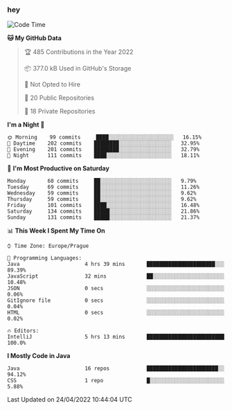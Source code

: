 ### hey

<!--START_SECTION:waka-->
![Code Time](http://img.shields.io/badge/Code%20Time-641%20hrs%207%20mins-blue)

**🐱 My GitHub Data** 

> 🏆 485 Contributions in the Year 2022
 > 
> 📦 377.0 kB Used in GitHub's Storage 
 > 
> 🚫 Not Opted to Hire
 > 
> 📜 20 Public Repositories 
 > 
> 🔑 18 Private Repositories  
 > 
**I'm a Night 🦉** 

```text
🌞 Morning    99 commits     ████░░░░░░░░░░░░░░░░░░░░░   16.15% 
🌆 Daytime    202 commits    ████████░░░░░░░░░░░░░░░░░   32.95% 
🌃 Evening    201 commits    ████████░░░░░░░░░░░░░░░░░   32.79% 
🌙 Night      111 commits    ████░░░░░░░░░░░░░░░░░░░░░   18.11%

```
📅 **I'm Most Productive on Saturday** 

```text
Monday       60 commits     ██░░░░░░░░░░░░░░░░░░░░░░░   9.79% 
Tuesday      69 commits     ██░░░░░░░░░░░░░░░░░░░░░░░   11.26% 
Wednesday    59 commits     ██░░░░░░░░░░░░░░░░░░░░░░░   9.62% 
Thursday     59 commits     ██░░░░░░░░░░░░░░░░░░░░░░░   9.62% 
Friday       101 commits    ████░░░░░░░░░░░░░░░░░░░░░   16.48% 
Saturday     134 commits    █████░░░░░░░░░░░░░░░░░░░░   21.86% 
Sunday       131 commits    █████░░░░░░░░░░░░░░░░░░░░   21.37%

```


📊 **This Week I Spent My Time On** 

```text
⌚︎ Time Zone: Europe/Prague

💬 Programming Languages: 
Java                     4 hrs 39 mins       ██████████████████████░░░   89.39% 
JavaScript               32 mins             ██░░░░░░░░░░░░░░░░░░░░░░░   10.48% 
JSON                     0 secs              ░░░░░░░░░░░░░░░░░░░░░░░░░   0.06% 
GitIgnore file           0 secs              ░░░░░░░░░░░░░░░░░░░░░░░░░   0.04% 
HTML                     0 secs              ░░░░░░░░░░░░░░░░░░░░░░░░░   0.02%

🔥 Editors: 
IntelliJ                 5 hrs 13 mins       █████████████████████████   100.0%

```

**I Mostly Code in Java** 

```text
Java                     16 repos            ███████████████████████░░   94.12% 
CSS                      1 repo              █░░░░░░░░░░░░░░░░░░░░░░░░   5.88%

```



 Last Updated on 24/04/2022 10:44:04 UTC
<!--END_SECTION:waka-->
